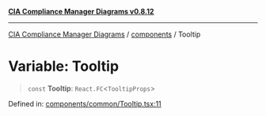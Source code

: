 [**CIA Compliance Manager Diagrams v0.8.12**](../../README.md)

***

[CIA Compliance Manager Diagrams](../../modules.md) / [components](../README.md) / Tooltip

# Variable: Tooltip

> `const` **Tooltip**: `React.FC`\<`TooltipProps`\>

Defined in: [components/common/Tooltip.tsx:11](https://github.com/Hack23/cia-compliance-manager/blob/e7811142a771ec75716a7ce3a0d60f18cb91cd06/src/components/common/Tooltip.tsx#L11)
